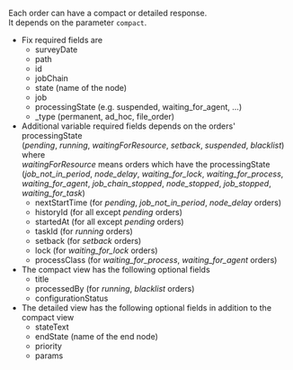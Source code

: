 Each order can have a compact or detailed response.<br/>
It depends on the parameter ``compact``.
* Fix required fields are
    * surveyDate
    * path
    * id
    * jobChain
    * state (name of the node)
    * job
    * processingState (e.g. suspended, waiting_for_agent, ...)
    * _type (permanent, ad_hoc, file_order)
* Additional variable required fields depends on the orders' processingState<br/>
  (*pending*, *running*, *waitingForResource*, *setback*, *suspended*, *blacklist*) where<br/>
  *waitingForResource* means orders which have the processingState (*job_not_in_period*, *node_delay*, *waiting_for_lock*,
  *waiting_for_process*, *waiting_for_agent*, *job_chain_stopped*, *node_stopped*,
  *job_stopped*, *waiting_for_task*)
    * nextStartTime (for *pending*, *job_not_in_period*, *node_delay* orders)
    * historyId (for all except *pending* orders)
    * startedAt (for all except *pending* orders)
    * taskId (for *running* orders)
    * setback (for *setback* orders)
    * lock (for *waiting_for_lock* orders)
    * processClass (for *waiting_for_process*, *waiting_for_agent* orders)
* The compact view has the following optional fields
    * title
    * processedBy (for *running*, *blacklist* orders)
    * configurationStatus
* The detailed view has the following optional fields in addition to the compact view
    * stateText
    * endState (name of the end node)
    * priority
    * params
